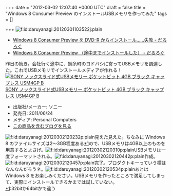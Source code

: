 
+++
date = "2012-03-02 12:07:40 +0000 UTC"
draft = false
title = "Windows 8 Consumer Preview のインストールUSBメモリを作ってみた"
tags = []

+++
<img src="http://cdn-ak.f.st-hatena.com/images/fotolife/d/daruyanagi/20120301/20120301103522.jpg" alt="f:id:daruyanagi:20120301103522j:plain" title="f:id:daruyanagi:20120301103522j:plain" class="hatena-fotolife"/>

<ul>
<li><a href="http://daruyanagi.hatenablog.com/entry/2012/03/01/065626">Windows 8 Consumer Preview を DVD-R からインストール……失敗 - だるろぐ</a></li>
<li><a href="http://daruyanagi.hatenablog.com/entry/2012/03/01/053229">Windows 8 Consumer Preview （途中までインストールした） - だるろぐ</a></li>
</ul>昨日の続き。会社行く途中に、錦糸町のヨドバシに寄ってUSBメモリを調達した。これでUSBメモリでインストールメディアが作れる！<div class="hatena-asin-detail"><a href="http://www.amazon.co.jp/exec/obidos/ASIN/B0054S6944/hatena-hamazou-22/"><img src="http://ecx.images-amazon.com/images/I/31lpo9g1zxL._SL160_.jpg" class="hatena-asin-detail-image" alt="SONY ノックスライド式USBメモリー ポケットビット 4GB ブラック キャップレス USM4GP B" title="SONY ノックスライド式USBメモリー ポケットビット 4GB ブラック キャップレス USM4GP B"/></a><div class="hatena-asin-detail-info"><a href="http://www.amazon.co.jp/exec/obidos/ASIN/B0054S6944/hatena-hamazou-22/">SONY ノックスライド式USBメモリー ポケットビット 4GB ブラック キャップレス USM4GP B</a><ul><li><span class="hatena-asin-detail-label">出版社/メーカー:</span> ソニー</li><li><span class="hatena-asin-detail-label">発売日:</span> 2011/06/24</li><li><span class="hatena-asin-detail-label">メディア:</span> Personal Computers</li><li><a href="http://d.hatena.ne.jp/asin/B0054S6944" target="_blank">この商品を含むブログを見る</a></li></ul></div><div class="hatena-asin-detail-foot"></div></div><img src="http://cdn-ak.f.st-hatena.com/images/fotolife/d/daruyanagi/20120302/20120302120232.png" alt="f:id:daruyanagi:20120302120232p:plain" title="f:id:daruyanagi:20120302120232p:plain" class="hatena-fotolife"/>見えた見えた。ちなみに Windows 8 のファイルサイズは2～3GB程度ある<a href="#f1" name="fn1" title="32bitか64bitかで違う">*1</a>ので、USBメモリは4GB以上のものを用意するとよさげ。<img src="http://cdn-ak.f.st-hatena.com/images/fotolife/d/daruyanagi/20120302/20120302120310.png" alt="f:id:daruyanagi:20120302120310p:plain" title="f:id:daruyanagi:20120302120310p:plain" class="hatena-fotolife"/>USBメモリは一度フォーマットされる。<img src="http://cdn-ak.f.st-hatena.com/images/fotolife/d/daruyanagi/20120302/20120302120442.png" alt="f:id:daruyanagi:20120302120442p:plain" title="f:id:daruyanagi:20120302120442p:plain" class="hatena-fotolife"/>作成。<img src="http://cdn-ak.f.st-hatena.com/images/fotolife/d/daruyanagi/20120302/20120302120457.png" alt="f:id:daruyanagi:20120302120457p:plain" title="f:id:daruyanagi:20120302120457p:plain" class="hatena-fotolife"/>完了。プロダクトキーっていう欄はなんなんだろうネ。<img src="http://cdn-ak.f.st-hatena.com/images/fotolife/d/daruyanagi/20120302/20120302120534.png" alt="f:id:daruyanagi:20120302120534p:plain" title="f:id:daruyanagi:20120302120534p:plain" class="hatena-fotolife"/>あとは Windows 8 をお楽しみください。USBメモリを作ったところで満足してしまって、実際にインストールできるかまでは試していない。
<div class="footnote">
<a href="#fn1" name="f1" class="footnote-number">*1</a><span class="footnote-delimiter">:</span><span class="footnote-text">32bitか64bitかで違う</span>
</div>

